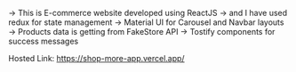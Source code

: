 -> This is E-commerce website developed using ReactJS
-> and I have used redux for state management 
-> Material UI for Carousel and Navbar layouts
-> Products data is getting from FakeStore API
-> Tostify components for success messages

Hosted Link: https://shop-more-app.vercel.app/
